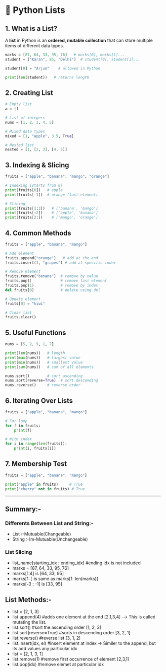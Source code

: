 # 📘 Python Lists

## 1. What is a List?
A **list** in Python is an **ordered, mutable collection** that can store multiple items of different data types.  

```python
marks = [87, 64, 33, 95, 76]   # marks[0], marks[1]...
student = ["Karan", 85, "Delhi"]  # student[0], student[1]...

student[0] = "Arjun"    # allowed in Python

print(len(student))   # returns length

```
## 2. Creating List

```python
# Empty list
a = []

# List of integers
nums = [1, 2, 3, 4, 5]

# Mixed data types
mixed = [1, "apple", 3.5, True]

# Nested list
nested = [1, [2, 3], [4, 5]]
```
## 3. Indexing & Slicing

```python
fruits = ["apple", "banana", "mango", "orange"]

# Indexing (starts from 0)
print(fruits[0])   # apple
print(fruits[-1])  # orange (last element)

# Slicing
print(fruits[1:3])   # ['banana', 'mango']
print(fruits[:2])    # ['apple', 'banana']
print(fruits[2:])    # ['mango', 'orange']
```
## 4. Common Methods
```python
fruits = ["apple", "banana", "mango"]

# Add element
fruits.append("orange")   # add at the end
fruits.insert(1, "grapes") # add at specific index

# Remove element
fruits.remove("banana")  # remove by value
fruits.pop()             # remove last element
fruits.pop(1)            # remove by index
del fruits[0]            # delete using del

# Update element
fruits[0] = "kiwi"

# Clear list
fruits.clear()
```

## 5. Useful Functions
```python
nums = [5, 2, 9, 1, 7]

print(len(nums))   # length
print(max(nums))   # largest value
print(min(nums))   # smallest value
print(sum(nums))   # sum of all elements

nums.sort()        # sort ascending
nums.sort(reverse=True)  # sort descending
nums.reverse()     # reverse order
```
## 6. Iterating Over Lists
```python
fruits = ["apple", "banana", "mango"]

# For loop
for f in fruits:
    print(f)

# With index
for i in range(len(fruits)):
    print(i, fruits[i])
```

## 7. Membership Test
```python
fruits = ["apple", "banana", "mango"]

print("apple" in fruits)     # True
print("cherry" not in fruits) # True
```

---
## Summary:-

### Differents Between List and String:-
* List :-Mutuable(Changeable)
* String :-Im-Mutuable(Unchangeable)

### List Slicing 
* list_name[starting_idx : ending_idx] #ending idx is not included
* marks = [87, 64, 33, 95, 76]
* marks[1:4] is [64, 33, 95]
* marks[1: ] is same as marks[1: len(marks)]
* marks[-3 : -1] is [33, 95]

## List Methods:-
* list = [2, 1, 3]
* list.append(4)  #adds one element at the end [2,1,3,4] --> This is called mutating the list.
* list.sort()     #sort the ascending order  [1, 2, 3]
* list.sort(reverse=True)   #sorts in descending order [3, 2, 1]
* list.reverse()  #reverse list  [3, 1, 2]
* list.insert(idx, el)  #insert element at index -> Similer to the append, but its add values any particular idx
* list = [2, 1, 3, 1]
* list.remove(1)  #remove first occurrence of element [2,3,1]
* list.pop(idx)  #remove elemet at particular idx




